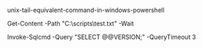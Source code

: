 unix-tail-equivalent-command-in-windows-powershell

Get-Content -Path "C:\scripts\test.txt" -Wait

Invoke-Sqlcmd -Query "SELECT @@VERSION;" -QueryTimeout 3
